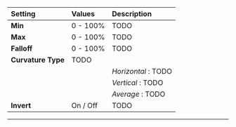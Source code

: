| Setting            | Values   | Description         |
| :----------------- | :------- | :------------------ |
| **Min**            | 0 - 100% | TODO                |
| **Max**            | 0 - 100% | TODO                |
| **Falloff**        | 0 - 100% | TODO                |
| **Curvature Type** | TODO     |
|                    |          | *Horizontal* : TODO |
|                    |          | *Vertical* : TODO   |
|                    |          | *Average* : TODO    |
| **Invert**         | On / Off | TODO                |




***

<!--examples-->
